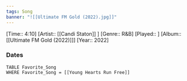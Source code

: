 ```yaml
---
tags: Song  
banner: "![[Ultimate FM Gold (2022).jpg]]"
---
```

[Time:: 4:10]
[Artist:: [[Candi Staton]] ]
[Genre:: R&B]
[Played:: ]
[Album:: [[Ultimate FM Gold (2022)]]]
[Year:: 2022]
### Dates
````dataview
TABLE Favorite_Song
WHERE Favorite_Song = [[Young Hearts Run Free]]
````